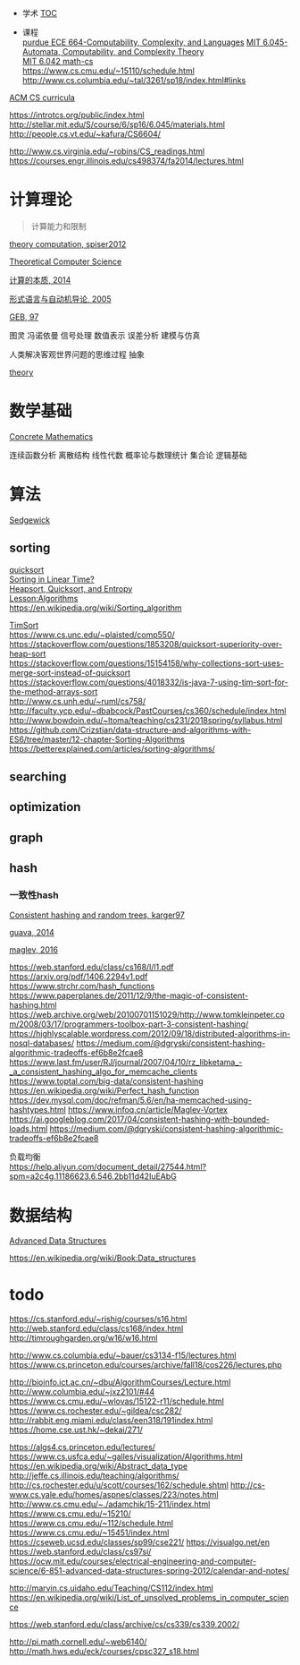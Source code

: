 - 学术
[TOC](https://toc.csail.mit.edu/)

- 课程  
[purdue ECE 664-Computability, Complexity, and Languages](https://engineering.purdue.edu/kak/ComputabilityComplexityLanguages/)
[MIT 6.045-Automata, Computability, and Complexity Theory](http://people.csail.mit.edu/rrw/6.045-2019/)  
[MIT 6.042 math-cs](https://courses.csail.mit.edu/6.042)  
https://www.cs.cmu.edu/~15110/schedule.html  
http://www.cs.columbia.edu/~tal/3261/sp18/index.html#links  


[ACM CS curricula](https://www.acm.org/education/curricula-recommendations)

https://introtcs.org/public/index.html  
http://stellar.mit.edu/S/course/6/sp16/6.045/materials.html  
http://people.cs.vt.edu/~kafura/CS6604/  


http://www.cs.virginia.edu/~robins/CS_readings.html  
https://courses.engr.illinois.edu/cs498374/fa2014/lectures.html  

# 计算理论

> 计算能力和限制

[theory computation, spiser2012](https://www.amazon.com/Introduction-Theory-Computation-Michael-Sipser/dp/113318779X)

[Theoretical Computer Science](https://introtcs.org/public/index.html)

[计算的本质, 2014](https://book.douban.com/subject/26148763/)

[形式语言与自动机导论, 2005](https://book.douban.com/subject/1435126/)

[GEB, 97](https://book.douban.com/subject/1291204/)


图灵
冯诺依曼
信号处理
数值表示
误差分析
建模与仿真

人类解决客观世界问题的思维过程
抽象


[theory](https://en.wikipedia.org/wiki/Computational_complexity_theory)



# 数学基础

[Concrete Mathematics](https://book.douban.com/subject/21323941/) 


连续函数分析
离散结构
线性代数
概率论与数理统计
集合论
逻辑基础


# 算法

[Sedgewick](https://www.cs.princeton.edu/~rs/)


## sorting 
[quicksort](https://www.cs.ox.ac.uk/files/6226/H2006%20-%20Historic%20Quicksort.pdf)  
[Sorting in Linear Time?](https://www.cs.unc.edu/~plaisted/comp550/linear%20time%20sorting.pdf)  
[Heapsort, Quicksort, and Entropy](http://thomaslau.xyz/images/Heapsort_Quicksort_and_Entropy.pdf)  
[Lesson:Algorithms](https://docs.oracle.com/javase/tutorial/collections/algorithms/index.html)  
https://en.wikipedia.org/wiki/Sorting_algorithm  

[TimSort](https://svn.python.org/projects/python/trunk/Objects/listsort.txt)  
https://www.cs.unc.edu/~plaisted/comp550/  
https://stackoverflow.com/questions/1853208/quicksort-superiority-over-heap-sort  
https://stackoverflow.com/questions/15154158/why-collections-sort-uses-merge-sort-instead-of-quicksort  
https://stackoverflow.com/questions/4018332/is-java-7-using-tim-sort-for-the-method-arrays-sort  
http://www.cs.unh.edu/~ruml/cs758/  
http://faculty.ycp.edu/~dbabcock/PastCourses/cs360/schedule/index.html  
http://www.bowdoin.edu/~ltoma/teaching/cs231/2018spring/syllabus.html  
https://github.com/Crizstian/data-structure-and-algorithms-with-ES6/tree/master/12-chapter-Sorting-Algorithms  
https://betterexplained.com/articles/sorting-algorithms/  

## searching

## optimization

## graph

## hash

### 一致性hash
[Consistent hashing and random trees, karger97](https://www.aminer.cn/pub/53e99a4eb7602d97022b385c/consistent-hashing-and-random-trees-distributed-caching-protocols-for-relieving-hot-spots)  

[guava, 2014](https://arxiv.org/pdf/1406.2294v1.pdf)  

[maglev, 2016](http://static.googleusercontent.com/media/research.google.com/zh-TW//pubs/archive/44824.pdf)  



https://web.stanford.edu/class/cs168/l/l1.pdf
https://arxiv.org/pdf/1406.2294v1.pdf
https://www.strchr.com/hash_functions
https://www.paperplanes.de/2011/12/9/the-magic-of-consistent-hashing.html
https://web.archive.org/web/20100701151029/http://www.tomkleinpeter.com/2008/03/17/programmers-toolbox-part-3-consistent-hashing/
https://highlyscalable.wordpress.com/2012/09/18/distributed-algorithms-in-nosql-databases/
https://medium.com/@dgryski/consistent-hashing-algorithmic-tradeoffs-ef6b8e2fcae8
https://www.last.fm/user/RJ/journal/2007/04/10/rz_libketama_-_a_consistent_hashing_algo_for_memcache_clients
https://www.toptal.com/big-data/consistent-hashing
https://en.wikipedia.org/wiki/Perfect_hash_function
https://dev.mysql.com/doc/refman/5.6/en/ha-memcached-using-hashtypes.html
https://www.infoq.cn/article/Maglev-Vortex
https://ai.googleblog.com/2017/04/consistent-hashing-with-bounded-loads.html
https://medium.com/@dgryski/consistent-hashing-algorithmic-tradeoffs-ef6b8e2fcae8

负载均衡  
https://help.aliyun.com/document_detail/27544.html?spm=a2c4g.11186623.6.546.2bb11d42IuEAbG  

# 数据结构
[Advanced Data Structures ](http://courses.csail.mit.edu/6.851/fall17/)

https://en.wikipedia.org/wiki/Book:Data_structures



# todo
https://cs.stanford.edu/~rishig/courses/s16.html
http://web.stanford.edu/class/cs168/index.html
http://timroughgarden.org/w16/w16.html

http://www.cs.columbia.edu/~bauer/cs3134-f15/lectures.html
https://www.cs.princeton.edu/courses/archive/fall18/cos226/lectures.php

http://bioinfo.ict.ac.cn/~dbu/AlgorithmCourses/Lecture.html
http://www.columbia.edu/~jxz2101/#44
https://www.cs.cmu.edu/~wlovas/15122-r11/schedule.html
https://www.cs.rochester.edu/~gildea/csc282/
http://rabbit.eng.miami.edu/class/een318/191index.html
https://home.cse.ust.hk/~dekai/271/

https://algs4.cs.princeton.edu/lectures/
https://www.cs.usfca.edu/~galles/visualization/Algorithms.html
https://en.wikipedia.org/wiki/Abstract_data_type
http://jeffe.cs.illinois.edu/teaching/algorithms/
http://cs.rochester.edu/u/scott/courses/162/schedule.shtml
http://cs-www.cs.yale.edu/homes/aspnes/classes/223/notes.html
http://www.cs.cmu.edu/~./adamchik/15-211/index.html
https://www.cs.cmu.edu/~15210/
https://www.cs.cmu.edu/~112/schedule.html
https://www.cs.cmu.edu/~15451/index.html
https://cseweb.ucsd.edu/classes/sp99/cse221/
https://visualgo.net/en
https://web.stanford.edu/class/cs97si/
https://ocw.mit.edu/courses/electrical-engineering-and-computer-science/6-851-advanced-data-structures-spring-2012/calendar-and-notes/

http://marvin.cs.uidaho.edu/Teaching/CS112/index.html
https://en.wikipedia.org/wiki/List_of_unsolved_problems_in_computer_science

https://web.stanford.edu/class/archive/cs/cs339/cs339.2002/

http://pi.math.cornell.edu/~web6140/  
http://math.hws.edu/eck/courses/cpsc327_s18.html  

